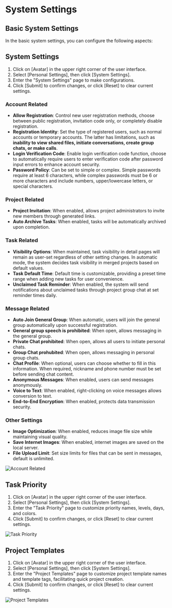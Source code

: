 # System Settings

## Basic System Settings

In the basic system settings, you can configure the following aspects:

## System Settings
1. Click on [Avatar] in the upper right corner of the user interface.
2. Select [Personal Settings], then click [System Settings].
3. Enter the "System Settings" page to make configurations.
4. Click [Submit] to confirm changes, or click [Reset] to clear current settings.

### Account Related

- **Allow Registration**: Control new user registration methods, choose between public registration, invitation code only, or completely disable registration.
- **Registration Identity**: Set the type of registered users, such as normal accounts or temporary accounts. The latter has limitations, such as **inability to view shared files, initiate conversations, create group chats, or make calls**.
- **Login Verification Code**: Enable login verification code function, choose to automatically require users to enter verification code after password input errors to enhance account security.
- **Password Policy**: Can be set to simple or complex. Simple passwords require at least 6 characters, while complex passwords must be 6 or more characters and include numbers, upper/lowercase letters, or special characters.

### Project Related

- **Project Invitation**: When enabled, allows project administrators to invite new members through generated links.
- **Auto Archive Tasks**: When enabled, tasks will be automatically archived upon completion.

### Task Related

- **Visibility Options**: When maintained, task visibility in detail pages will remain as user-set regardless of other setting changes. In automatic mode, the system decides task visibility in merged projects based on default values.
- **Task Default Time**: Default time is customizable, providing a preset time range when adding new tasks for user convenience.
- **Unclaimed Task Reminder**: When enabled, the system will send notifications about unclaimed tasks through project group chat at set reminder times daily.

### Message Related

- **Auto Join General Group**: When automatic, users will join the general group automatically upon successful registration.
- **General group speech is prohibited**: When open, allows messaging in the general group.
- **Private Chat prohibited**: When open, allows all users to initiate personal chats.
- **Group Chat prohubited**: When open, allows messaging in personal group chats.
- **Chat Profile**: When optional, users can choose whether to fill in this information. When required, nickname and phone number must be set before sending chat content.
- **Anonymous Messages**: When enabled, users can send messages anonymously.
- **Voice to Text**: When enabled, right-clicking on voice messages allows conversion to text.
- **End-to-End Encryption**: When enabled, protects data transmission security.

### Other Settings

- **Image Optimization**: When enabled, reduces image file size while maintaining visual quality.
- **Save Internet Images**: When enabled, internet images are saved on the local server.
- **File Upload Limit**: Set size limits for files that can be sent in messages, default is unlimited.

![Account Related](/images/en/en_ss_pic_0.png)

## Task Priority

1. Click on [Avatar] in the upper right corner of the user interface.
2. Select [Personal Settings], then click [System Settings].
3. Enter the "Task Priority" page to customize priority names, levels, days, and colors.
4. Click [Submit] to confirm changes, or click [Reset] to clear current settings.

![Task Priority](/images/en/en_ss_pic_1.png)

## Project Templates

1. Click on [Avatar] in the upper right corner of the user interface.
2. Select [Personal Settings], then click [System Settings].
3. Enter the "Project Templates" page to customize project template names and template tags, facilitating quick project creation.
4. Click [Submit] to confirm changes, or click [Reset] to clear current settings.

![Project Templates](/images/en/en_ss_pic_2.png)

